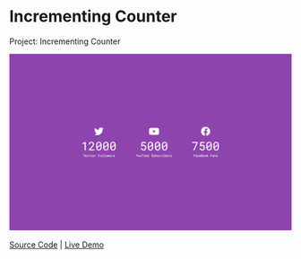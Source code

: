 # Incrementing Counter

Project: Incrementing Counter

![cover](cover.png)

[Source Code](./README.md) | [Live Demo](https://josephgattuso.github.io/js-projects/incrementing-counter/index)

